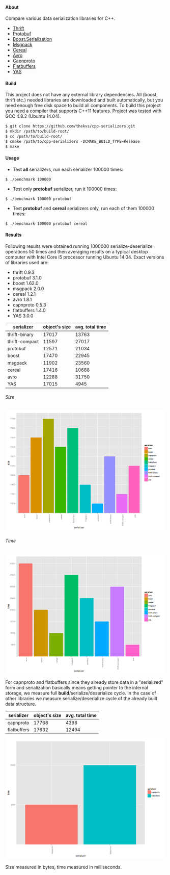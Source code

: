#### About

Compare various data serialization libraries for C++.

* [Thrift](http://thrift.apache.org/)
* [Protobuf](https://code.google.com/p/protobuf/)
* [Boost.Serialization](http://www.boost.org/libs/serialization)
* [Msgpack](http://msgpack.org/)
* [Cereal](http://uscilab.github.io/cereal/index.html)
* [Avro](http://avro.apache.org/)
* [Capnproto](https://capnproto.org/)
* [Flatbuffers](https://google.github.io/flatbuffers/)
* [YAS](https://github.com/niXman/yas)

#### Build
This project does not have any external library dependencies. All (boost, thrift etc.) needed libraries are downloaded
and built automatically, but you need enough free disk space to build all components. To build this project you need a compiler that supports
C++11 features. Project was tested with GCC 4.8.2 (Ubuntu 14.04).

```
$ git clone https://github.com/thekvs/cpp-serializers.git
$ mkdir /path/to/build-root/
$ cd /path/to/build-root/
$ cmake /path/to/cpp-serializers -DCMAKE_BUILD_TYPE=Release
$ make
```

#### Usage
* Test __all__ serializers, run each serializer 100000 times:
```
$ ./benchmark 100000
```
* Test only __protobuf__ serializer, run it 100000 times:
```
$ ./benchmark 100000 protobuf
```
* Test __protobuf__ and __cereal__ serializers only, run each of them 100000 times:
```
$ ./benchmark 100000 protobuf cereal
```

#### Results

Following results were obtained running 1000000 serialize-deserialize operations 50 times and then averaging results
on a typical desktop computer with Intel Core i5 processor running Ubuntu 14.04. Exact versions of libraries used are:

* thrift 0.9.3
* protobuf 3.1.0
* boost 1.62.0
* msgpack 2.0.0
* cereal 1.2.1
* avro 1.8.1
* capnproto 0.5.3
* flatbuffers 1.4.0
* YAS 3.0.0

| serializer     | object's size | avg. total time |
| -------------- | ------------- | --------------- |
| thrift-binary  | 17017         | 13763           |
| thrift-compact | 11597         | 27017           |
| protobuf       | 12571         | 21034           |
| boost          | 17470         | 22945           |
| msgpack        | 11902         | 23560           |
| cereal         | 17416         | 10688           |
| avro           | 12288         | 31750           |
| YAS            | 17015         | 4945            |

###### Size

![Size](images/size.png)

###### Time

![Time](images/time.png)

For capnproto and flatbuffers since they already store data in a "serialized" form and serialization basically means getting pointer
to the internal storage, we measure full __build__/serialize/deserialize cycle. In the case of other libraries we measure
serialize/deserialize cycle of the already built data structure.

| serializer     | object's size | avg. total time |
| -------------- | ------------- | --------------- |
| capnproto      | 17768         | 4396            |
| flatbuffers    | 17632         | 12494           |

![Time](images/time2.png)

Size measured in bytes, time measured in milliseconds.

